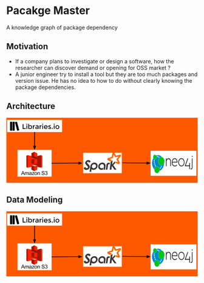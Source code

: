 # Pacakge Master
A knowledge graph of package dependency

## Motivation
- If a company plans to investigate or design a software, how the researcher can discover demand or opening for OSS market ?  
- A junior engineer try to install a tool but they are too much packages and version issue. He has no idea to how to do without clearly knowing the package dependencies.

## Architecture
![Alt text](https://github.com/mmyd/Insight-DE-Poject/blob/master/Screen%20Shot%202020-06-15%20at%201.54.15%20PM.png?raw=true "Optional Title")

## Data Modeling
![Alt text](https://github.com/mmyd/Insight-DE-Poject/blob/master/Screen%20Shot%202020-06-15%20at%201.54.15%20PM.png?raw=true "Optional Title")
